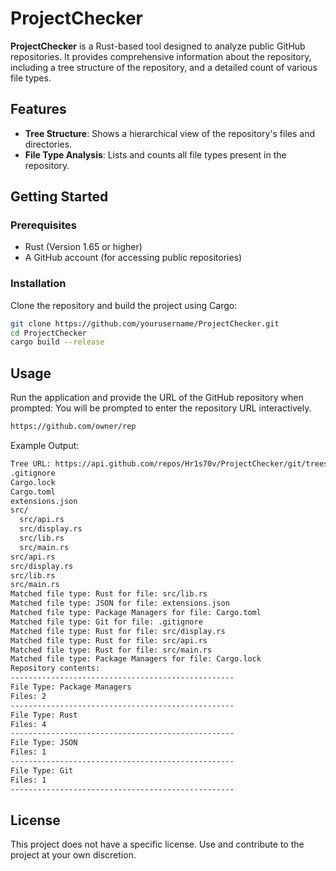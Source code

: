 # ProjectChecker

**ProjectChecker** is a Rust-based tool designed to analyze public GitHub repositories. It provides comprehensive information about the repository, including a tree structure of the repository, and a detailed count of various file types.

## Features

- **Tree Structure**: Shows a hierarchical view of the repository's files and directories.
- **File Type Analysis**: Lists and counts all file types present in the repository.

## Getting Started

### Prerequisites

- Rust (Version 1.65 or higher)
- A GitHub account (for accessing public repositories)

### Installation

Clone the repository and build the project using Cargo:

```bash
git clone https://github.com/yourusername/ProjectChecker.git
cd ProjectChecker
cargo build --release
```
## Usage
Run the application and provide the URL of the GitHub repository when prompted:
You will be prompted to enter the repository URL interactively.
```bash
https://github.com/owner/rep
```

Example Output:
```bash
Tree URL: https://api.github.com/repos/Hr1s70v/ProjectChecker/git/trees/master?recursive=1
.gitignore
Cargo.lock
Cargo.toml
extensions.json
src/
  src/api.rs
  src/display.rs
  src/lib.rs
  src/main.rs
src/api.rs
src/display.rs
src/lib.rs
src/main.rs
Matched file type: Rust for file: src/lib.rs
Matched file type: JSON for file: extensions.json
Matched file type: Package Managers for file: Cargo.toml
Matched file type: Git for file: .gitignore
Matched file type: Rust for file: src/display.rs
Matched file type: Rust for file: src/api.rs
Matched file type: Rust for file: src/main.rs
Matched file type: Package Managers for file: Cargo.lock
Repository contents:
--------------------------------------------------
File Type: Package Managers
Files: 2
--------------------------------------------------
File Type: Rust
Files: 4
--------------------------------------------------
File Type: JSON
Files: 1
--------------------------------------------------
File Type: Git
Files: 1
--------------------------------------------------
```

## License
This project does not have a specific license. Use and contribute to the project at your own discretion.
